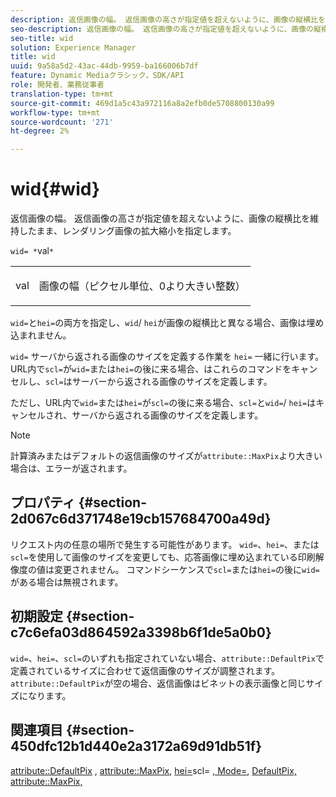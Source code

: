 ```yaml
---
description: 返信画像の幅。 返信画像の高さが指定値を超えないように、画像の縦横比を維持したまま、レンダリング画像の拡大縮小を指定します。
seo-description: 返信画像の幅。 返信画像の高さが指定値を超えないように、画像の縦横比を維持したまま、レンダリング画像の拡大縮小を指定します。
seo-title: wid
solution: Experience Manager
title: wid
uuid: 9a58a5d2-43ac-44db-9959-ba166006b7df
feature: Dynamic Mediaクラシック，SDK/API
role: 開発者、業務従事者
translation-type: tm+mt
source-git-commit: 469d1a5c43a972116a8a2efb0de5708800130a99
workflow-type: tm+mt
source-wordcount: '271'
ht-degree: 2%

---
```



# wid{#wid}

返信画像の幅。 返信画像の高さが指定値を超えないように、画像の縦横比を維持したまま、レンダリング画像の拡大縮小を指定します。

`wid= *`val`*`

<table id="simpletable_1C898A7B99114BE986EC5553F6A31E82"> 
 <tr class="strow"> 
  <td class="stentry"> <p><span class="varname"> val</span> </p> </td> 
  <td class="stentry"> <p>画像の幅（ピクセル単位、0より大きい整数） </p></td> 
 </tr> 
</table>

`wid=`と`hei=`の両方を指定し、`wid`/ `hei`が画像の縦横比と異なる場合、画像は埋め込まれません。

`wid=` サーバから返される画像のサイズを定義する作業を `hei=` 一緒に行います。URL内で`scl=`が`wid=`または`hei=`の後に来る場合、はこれらのコマンドをキャンセルし、`scl=`はサーバーから返される画像のサイズを定義します。

ただし、URL内で`wid=`または`hei=`が`scl=`の後に来る場合、`scl=`と`wid=`/ `hei=`はキャンセルされ、サーバから返される画像のサイズを定義します。

>[!NOTE]
>
>計算済みまたはデフォルトの返信画像のサイズが`attribute::MaxPix`より大きい場合は、エラーが返されます。

## プロパティ {#section-2d067c6d371748e19cb157684700a49d}

リクエスト内の任意の場所で発生する可能性があります。 `wid=`、`hei=`、または`scl=`を使用して画像のサイズを変更しても、応答画像に埋め込まれている印刷解像度の値は変更されません。 コマンドシーケンスで`scl=`または`hei=`の後に`wid=`がある場合は無視されます。

## 初期設定 {#section-c7c6efa03d864592a3398b6f1de5a0b0}

`wid=`、`hei=`、`scl=`のいずれも指定されていない場合、`attribute::DefaultPix`で定義されているサイズに合わせて返信画像のサイズが調整されます。 `attribute::DefaultPix`が空の場合、返信画像はビネットの表示画像と同じサイズになります。

## 関連項目 {#section-450dfc12b1d440e2a3172a69d91db51f}

[attribute::DefaultPix](../../../../../ir-api/material-cat/image-rendering-api-ref/c-ir-material-catalog/c-ir-attributes-reference/r-ir-defaultpix.md#reference-102c98f9b5d24d2aaaeb756653fb0e6f) ,  [attribute::MaxPix](../../../../../ir-api/material-cat/image-rendering-api-ref/c-ir-material-catalog/c-ir-attributes-reference/r-ir-maxpix.md#reference-569f186bbc2840a6bd3cffa8ff3e7657),  [hei=](../../../../../ir-api/http-protocol/image-rendering-api-ref/c-ir-http-protocol-ref/c-ir-http-protocol-command-reference/r-ir-hei.md#reference-1c08f60365a94417a39867c09cac5478)scl= [, Mode=](../../../../../ir-api/http-protocol/image-rendering-api-ref/c-ir-http-protocol-ref/c-ir-http-protocol-command-reference/r-ir-scl.md#reference-b14b51a6cbe34f0bba42880540592f29),  [DefaultPix, attribute::MaxPix,](../../../../../ir-api/http-protocol/image-rendering-api-ref/c-ir-http-protocol-ref/c-ir-http-protocol-command-reference/r-ir-http-resmode.md#reference-851a5b636f8948cfb11456c9b7dab0d3)
